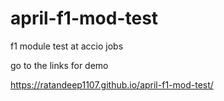 # april-f1-mod-test
f1 module test at accio jobs

go to the links for demo 

https://ratandeep1107.github.io/april-f1-mod-test/

